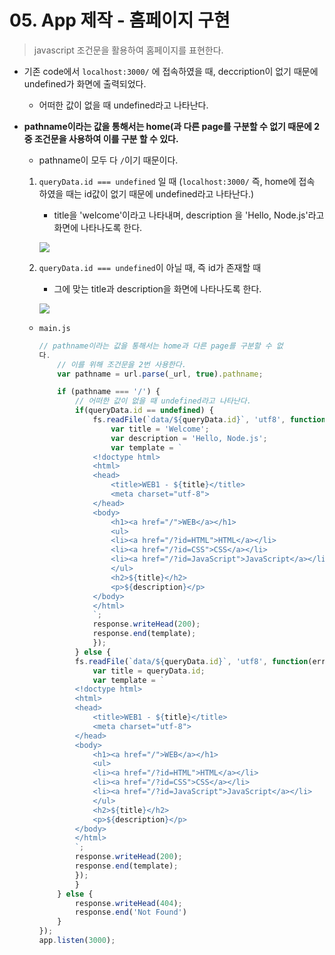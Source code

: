 # 05. App 제작 - 홈페이지 구현

> javascript 조건문을 활용하여 홈페이지를 표현한다.



* 기존 code에서 `localhost:3000/` 에 접속하였을 때, deccription이 없기 때문에 undefined가 화면에 출력되었다.
  * 어떠한 값이 없을 때 undefined라고 나타난다.



* **pathname이라는 값을 통해서는 home(과 다른 page를 구분할 수 없기 때문에 2중 조건문을 사용하여 이를 구분 할 수 있다.**

  * pathname이 모두 다 `/`이기 때문이다.

  1. `queryData.id === undefined` 일 때 (`localhost:3000/` 즉, home에 접속 하였을 때는 id값이 없기 때문에 undefined라고 나타난다.)

     * title을 'welcome'이라고 나타내며, description 을 'Hello, Node.js'라고 화면에 나타나도록 한다.

     ![](C:\Users\kig95\Desktop\SSAFY\TIL\image\homepage.png)

  2. `queryData.id === undefined`이 아닐 때, 즉 id가 존재할 때

     * 그에 맞는 title과 description을 화면에 나타나도록 한다.

     ![](C:\Users\kig95\Desktop\SSAFY\TIL\image\css실행화면.png)



  * `main.js`

    ```javascript
    // pathname이라는 값을 통해서는 home과 다른 page를 구분할 수 없
    다.
        // 이를 위해 조건문을 2번 사용한다.
        var pathname = url.parse(_url, true).pathname; 
    
        if (pathname === '/') {
            // 어떠한 값이 없을 때 undefined라고 나타난다.
            if(queryData.id == undefined) {
                fs.readFile(`data/${queryData.id}`, 'utf8', function(err, description) {
                    var title = 'Welcome';
                    var description = 'Hello, Node.js';
                    var template = `
                <!doctype html>
                <html>
                <head>
                    <title>WEB1 - ${title}</title>
                    <meta charset="utf-8">
                </head>
                <body>
                    <h1><a href="/">WEB</a></h1>
                    <ul>
                    <li><a href="/?id=HTML">HTML</a></li>
                    <li><a href="/?id=CSS">CSS</a></li>
                    <li><a href="/?id=JavaScript">JavaScript</a></li>
                    </ul>
                    <h2>${title}</h2>
                    <p>${description}</p>
                </body>
                </html>
                `;
                response.writeHead(200);
                response.end(template);
                });
            } else {
            fs.readFile(`data/${queryData.id}`, 'utf8', function(err, description) {
                var title = queryData.id; 
                var template = `
            <!doctype html>
            <html>
            <head>
                <title>WEB1 - ${title}</title>
                <meta charset="utf-8">
            </head>
            <body>
                <h1><a href="/">WEB</a></h1>
                <ul>
                <li><a href="/?id=HTML">HTML</a></li>
                <li><a href="/?id=CSS">CSS</a></li>
                <li><a href="/?id=JavaScript">JavaScript</a></li>
                </ul>
                <h2>${title}</h2>
                <p>${description}</p>
            </body>
            </html>
            `;
            response.writeHead(200);
            response.end(template);
            });
            }
        } else {
            response.writeHead(404);
            response.end('Not Found')
        }
    });
    app.listen(3000);
    ```
